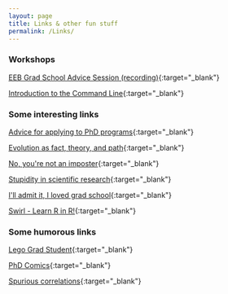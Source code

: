 ```yaml
---
layout: page
title: Links & other fun stuff
permalink: /Links/
---
```


### Workshops

[EEB Grad School Advice Session (recording)](https://youtu.be/fVdNXax5ZWs){:target="_blank"}

[Introduction to the Command Line](/CLworkshop){:target="_blank"}

### Some interesting links

[Advice for applying to PhD programs](https://medium.com/@caseywdunn/applying-to-biology-phd-programs-58abece3284a){:target="_blank"}

[Evolution as fact, theory, and path](images/Gregory_2008.pdf){:target="_blank"}

[No, you're not an imposter](http://www.sciencemag.org/careers/2008/02/no-youre-not-impostor){:target="_blank"}

[Stupidity in scientific research](images/schwartz2008.pdf){:target="_blank"}

[I'll admit it, I loved grad school](http://treethinkers.org/ill-admit-it-i-loved-graduate-school/){:target="_blank"}

[Swirl - Learn R in R!](https://swirlstats.com/){:target="_blank"}

### Some humorous links

[Lego Grad Student](https://legogradstudent.tumblr.com/){:target="_blank"}

[PhD Comics](http://phdcomics.com/){:target="_blank"}

[Spurious correlations](http://www.tylervigen.com/spurious-correlations){:target="_blank"}



